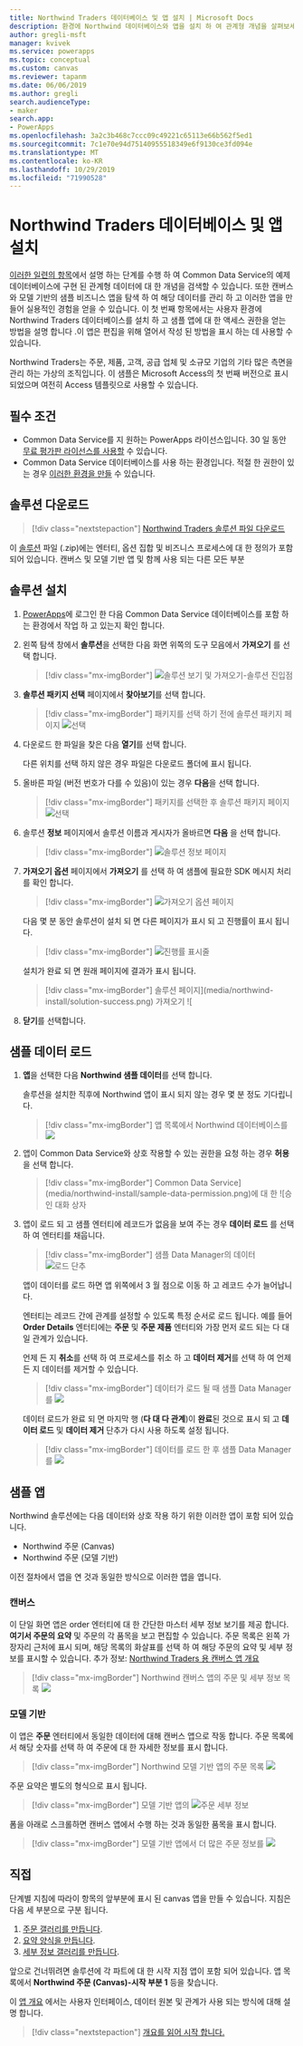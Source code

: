 ```yaml
---
title: Northwind Traders 데이터베이스 및 앱 설치 | Microsoft Docs
description: 환경에 Northwind 데이터베이스와 앱을 설치 하 여 관계형 개념을 살펴보세요.
author: gregli-msft
manager: kvivek
ms.service: powerapps
ms.topic: conceptual
ms.custom: canvas
ms.reviewer: tapanm
ms.date: 06/06/2019
ms.author: gregli
search.audienceType:
- maker
search.app:
- PowerApps
ms.openlocfilehash: 3a2c3b468c7ccc09c49221c65113e66b562f5ed1
ms.sourcegitcommit: 7c1e70e94d75140955518349e6f9130ce3fd094e
ms.translationtype: MT
ms.contentlocale: ko-KR
ms.lasthandoff: 10/29/2019
ms.locfileid: "71990528"
---
```

# <a name="install-northwind-traders-database-and-apps"></a>Northwind Traders 데이터베이스 및 앱 설치

[이러한 일련의 항목](northwind-orders-canvas-part1.md)에서 설명 하는 단계를 수행 하 여 Common Data Service의 예제 데이터베이스에 구현 된 관계형 데이터에 대 한 개념을 검색할 수 있습니다. 또한 캔버스와 모델 기반의 샘플 비즈니스 앱을 탐색 하 여 해당 데이터를 관리 하 고 이러한 앱을 만들어 실용적인 경험을 얻을 수 있습니다. 이 첫 번째 항목에서는 사용자 환경에 Northwind Traders 데이터베이스를 설치 하 고 샘플 앱에 대 한 액세스 권한을 얻는 방법을 설명 합니다 .이 앱은 편집을 위해 열어서 작성 된 방법을 표시 하는 데 사용할 수 있습니다.

Northwind Traders는 주문, 제품, 고객, 공급 업체 및 소규모 기업의 기타 많은 측면을 관리 하는 가상의 조직입니다. 이 샘플은 Microsoft Access의 첫 번째 버전으로 표시 되었으며 여전히 Access 템플릿으로 사용할 수 있습니다.

## <a name="prerequisites"></a>필수 조건

- Common Data Service를 지 원하는 PowerApps 라이선스입니다. 30 일 동안 [무료 평가판 라이선스를 사용할](../signup-for-powerapps.md) 수 있습니다.
- Common Data Service 데이터베이스를 사용 하는 환경입니다. 적절 한 권한이 있는 경우 [이러한 환경을 만들](https://docs.microsoft.com/power-platform/admin/create-environment) 수 있습니다.

## <a name="download-the-solution"></a>솔루션 다운로드

> [!div class="nextstepaction"]
> [Northwind Traders 솔루션 파일 다운로드](https://pwrappssamples.blob.core.windows.net/samples/NorthwindTraders_1_0_0_6.zip)

이 [솔루션](../../developer/common-data-service/introduction-solutions.md) 파일 (.zip)에는 엔터티, 옵션 집합 및 비즈니스 프로세스에 대 한 정의가 포함 되어 있습니다. 캔버스 및 모델 기반 앱 및 함께 사용 되는 다른 모든 부분

## <a name="install-the-solution"></a>솔루션 설치

1. [PowerApps](https://web.powerapps.com?utm_source=padocs&utm_medium=linkinadoc&utm_campaign=referralsfromdoc)에 로그인 한 다음 Common Data Service 데이터베이스를 포함 하는 환경에서 작업 하 고 있는지 확인 합니다.

1. 왼쪽 탐색 창에서 **솔루션**을 선택한 다음 화면 위쪽의 도구 모음에서 **가져오기** 를 선택 합니다.

    > [!div class="mx-imgBorder"]
    > ![솔루션 보기 및 가져오기-솔루션 진입점](media/northwind-install/solution-import.png)

1. **솔루션 패키지 선택** 페이지에서 **찾아보기**를 선택 합니다.

    > [!div class="mx-imgBorder"]
    > 패키지를 선택 하기 전에 솔루션 패키지 페이지 ![선택](media/northwind-install/select-solution2.png)

1. 다운로드 한 파일을 찾은 다음 **열기**를 선택 합니다.

    다른 위치를 선택 하지 않은 경우 파일은 다운로드 폴더에 표시 됩니다.

1. 올바른 파일 (버전 번호가 다를 수 있음)이 있는 경우 **다음**을 선택 합니다.

    > [!div class="mx-imgBorder"]
    > 패키지를 선택한 후 솔루션 패키지 페이지 ![선택](media/northwind-install/confirm-solution2.png)

1. 솔루션 **정보** 페이지에서 솔루션 이름과 게시자가 올바르면 **다음** 을 선택 합니다.

    > [!div class="mx-imgBorder"]
    > ![솔루션 정보 페이지](media/northwind-install/confirm-publisher.png)

1. **가져오기 옵션** 페이지에서 **가져오기** 를 선택 하 여 샘플에 필요한 SDK 메시지 처리를 확인 합니다.

    > [!div class="mx-imgBorder"]
    > ![가져오기 옵션 페이지](media/northwind-install/confirm-sdk.png)

    다음 몇 분 동안 솔루션이 설치 되 면 다른 페이지가 표시 되 고 진행률이 표시 됩니다.

    > [!div class="mx-imgBorder"]
    > ![진행률 표시줄](media/northwind-install/solution-progress.png)

    설치가 완료 되 면 원래 페이지에 결과가 표시 됩니다.

    > [!div class="mx-imgBorder"]
    > 솔루션 페이지](media/northwind-install/solution-success.png) 가져오기 ![

1. **닫기**를 선택합니다.

## <a name="load-the-sample-data"></a>샘플 데이터 로드

1. **앱**을 선택한 다음 **Northwind 샘플 데이터**를 선택 합니다.

    솔루션을 설치한 직후에 Northwind 앱이 표시 되지 않는 경우 몇 분 정도 기다립니다.

    > [!div class="mx-imgBorder"]
    > 앱 목록에서 Northwind 데이터베이스를 ![](media/northwind-install/sample-data-app.png)

1. 앱이 Common Data Service와 상호 작용할 수 있는 권한을 요청 하는 경우 **허용**을 선택 합니다.

    > [!div class="mx-imgBorder"]
    > Common Data Service](media/northwind-install/sample-data-permission.png)에 대 한 ![승인 대화 상자

1. 앱이 로드 되 고 샘플 엔터티에 레코드가 없음을 보여 주는 경우 **데이터 로드** 를 선택 하 여 엔터티를 채웁니다.

    > [!div class="mx-imgBorder"]
    > 샘플 Data Manager의 데이터 ![로드 단추](media/northwind-install/sample-data-load.png)

    앱이 데이터를 로드 하면 앱 위쪽에서 3 월 점으로 이동 하 고 레코드 수가 늘어납니다.

    엔터티는 레코드 간에 관계를 설정할 수 있도록 특정 순서로 로드 됩니다. 예를 들어 **Order Details** 엔터티에는 **주문** 및 **주문 제품** 엔터티와 가장 먼저 로드 되는 다 대 일 관계가 있습니다.

    언제 든 지 **취소**를 선택 하 여 프로세스를 취소 하 고 **데이터 제거**를 선택 하 여 언제 든 지 데이터를 제거할 수 있습니다.

    > [!div class="mx-imgBorder"]
    > 데이터가 로드 될 때 샘플 Data Manager를 ![](media/northwind-install/sample-data-progress.png)

    데이터 로드가 완료 되 면 마지막 행 (**다 대 다 관계**)이 **완료**된 것으로 표시 되 고 **데이터 로드** 및 **데이터 제거** 단추가 다시 사용 하도록 설정 됩니다.

    > [!div class="mx-imgBorder"]
    > 데이터를 로드 한 후 샘플 Data Manager를 ![](media/northwind-install/sample-data-complete.png)

## <a name="sample-apps"></a>샘플 앱

Northwind 솔루션에는 다음 데이터와 상호 작용 하기 위한 이러한 앱이 포함 되어 있습니다.

- Northwind 주문 (Canvas)
- Northwind 주문 (모델 기반)

이전 절차에서 앱을 연 것과 동일한 방식으로 이러한 앱을 엽니다.

### <a name="canvas"></a>캔버스

이 단일 화면 앱은 order 엔터티에 대 한 간단한 마스터 세부 정보 보기를 제공 합니다. **여기서 주문의 요약** 및 주문의 각 품목을 보고 편집할 수 있습니다. 주문 목록은 왼쪽 가장자리 근처에 표시 되며, 해당 목록의 화살표를 선택 하 여 해당 주문의 요약 및 세부 정보를 표시할 수 있습니다. 추가 정보: [Northwind Traders 용 캔버스 앱 개요](northwind-orders-canvas-overview.md)

> [!div class="mx-imgBorder"]
> Northwind 캔버스 앱의 주문 및 세부 정보 목록 ![](media/northwind-install/orders-canvas.png)

### <a name="model-driven"></a>모델 기반

이 앱은 **주문** 엔터티에서 동일한 데이터에 대해 캔버스 앱으로 작동 합니다. 주문 목록에서 해당 숫자를 선택 하 여 주문에 대 한 자세한 정보를 표시 합니다.

> [!div class="mx-imgBorder"]
> Northwind 모델 기반 앱의 주문 목록 ![](media/northwind-install/orders-model.png)

주문 요약은 별도의 형식으로 표시 됩니다.

> [!div class="mx-imgBorder"]
> 모델 기반 앱의 ![주문 세부 정보](media/northwind-install/orders-model-2.png)

폼을 아래로 스크롤하면 캔버스 앱에서 수행 하는 것과 동일한 품목을 표시 합니다.

> [!div class="mx-imgBorder"]
> 모델 기반 앱에서 더 많은 주문 정보를 ![](media/northwind-install/orders-model-3.png)

## <a name="do-it-yourself"></a>직접

단계별 지침에 따라이 항목의 앞부분에 표시 된 canvas 앱을 만들 수 있습니다.  지침은 다음 세 부분으로 구분 됩니다.

1. [주문 갤러리를 만듭니다](northwind-orders-canvas-part1.md).
1. [요약 양식을 만듭니다](northwind-orders-canvas-part2.md).
1. [세부 정보 갤러리를 만듭니다](northwind-orders-canvas-part3.md).

앞으로 건너뛰려면 솔루션에 각 파트에 대 한 시작 지점 앱이 포함 되어 있습니다.  앱 목록에서 **Northwind 주문 (Canvas)-시작 부분 1** 등을 찾습니다.

이 [앱 개요](northwind-orders-canvas-overview.md) 에서는 사용자 인터페이스, 데이터 원본 및 관계가 사용 되는 방식에 대해 설명 합니다.

> [!div class="nextstepaction"]
> [개요를 읽어 시작 합니다.](northwind-orders-canvas-overview.md)

